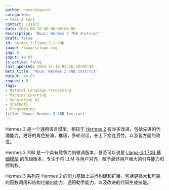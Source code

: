 ```yaml
---
author: nousresearch
categories:
- text 2 text
context: 131072
date: 2024-08-18 00:00:00+00:00
description: 'Nous: Hermes 3 70B Instruct'
draft: false
id: hermes-3-llama-3.1-70b
image: /images/logo.svg
img: 0
input: 4e-07
is_active: false
last_updated: 2024-11-11 03:16:38+00:00
meta_title: 'Nous: Hermes 3 70B Instruct'
output: 4e-07
request: 0
tags:
- Natural Language Processing
- Machine Learning
- Generative AI
- Chatbots
- Programming
title: 'Nous: Hermes 3 70B Instruct'
---
```
















Hermes 3 是一个通用语言模型，相较于 [Hermes 2](/nousresearch/nous-hermes-2-mistral-7b-dpo) 有许多改进，包括先进的代理能力，更好的角色扮演，推理，多轮对话，长上下文连贯性，以及各方面的改进。

Hermes 3 70B 是一个具有竞争力的微调版本，甚至可以说是 [Llama-3.1 70B 基础模型](/meta-llama/llama-3.1-70b-instruct) 的优越版本，专注于将 LLM 与用户对齐，赋予最终用户强大的引导能力和控制权。

Hermes 3 系列在 Hermes 2 的能力基础上进行构建和扩展，包括更强大和可靠的函数调用和结构化输出能力，通用助手能力，以及改进的代码生成技能。


